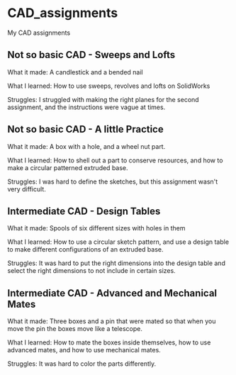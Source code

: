 # CAD_assignments
My CAD assignments

## Not so basic CAD - Sweeps and Lofts

What it made: A candlestick and a bended nail

What I learned: How to use sweeps, revolves and lofts on SolidWorks

Struggles: I struggled with making the right planes for the second assignment, and the instructions were vague at times.

## Not so basic CAD - A little Practice

What it made: A box with a hole, and a wheel nut part.

What I learned: How to shell out a part to conserve resources, and how to make a circular patterned extruded base.

Struggles: I was hard to define the sketches, but this assignment wasn't very difficult.

## Intermediate CAD - Design Tables

What it made: Spools of six different sizes with holes in them

What I learned: How to use a circular sketch pattern, and use a design table to make different configurations of an extruded base.

Struggles: It was hard to put the right dimensions into the design table and select the right dimensions to not include in certain sizes.

## Intermediate CAD - Advanced and Mechanical Mates

What it made: Three boxes and a pin that were mated so that when you move the pin the boxes move like a telescope.

What I learned: How to mate the boxes inside themselves, how to use advanced mates, and how to use mechanical mates.

Struggles: It was hard to color the parts differently.
